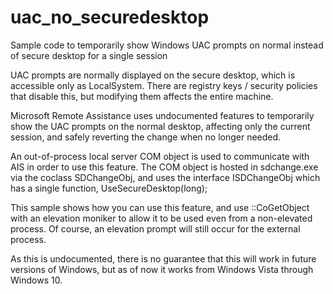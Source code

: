 # uac_no_securedesktop

Sample code to temporarily show Windows UAC prompts on normal instead of secure desktop for a single session

UAC prompts are normally displayed on the secure desktop, which is accessible only as LocalSystem. There are registry keys / security policies that disable this, but modifying them affects the entire machine.

Microsoft Remote Assistance uses undocumented features to temporarily show the UAC prompts on the normal desktop, affecting only the current session, and safely reverting the change when no longer needed.

An out-of-process local server COM object is used to communicate with AIS in order to use this feature. The COM object is hosted in sdchange.exe via the coclass SDChangeObj, and uses the interface ISDChangeObj which has a single function, UseSecureDesktop(long);

This sample shows how you can use this feature, and use ::CoGetObject with an elevation moniker to allow it to be used even from a non-elevated process. Of course, an elevation prompt will still occur for the external process.

As this is undocumented, there is no guarantee that this will work in future versions of Windows, but as of now it works from Windows Vista through Windows 10.